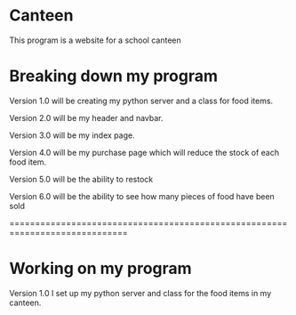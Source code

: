 # Canteen
This program is a website for a school canteen

# Breaking down my program
Version 1.0 will be creating my python server and a class for food items.

Version 2.0 will be my header and navbar.

Version 3.0 will be my index page.

Version 4.0 will be my purchase page which will reduce the stock of each food item.

Version 5.0 will be the ability to restock

Version 6.0 will be the ability to see how many pieces of food have been sold

=============================================================================

# Working on my program

Version 1.0
  I set up my python server and class for the food items in my canteen.
